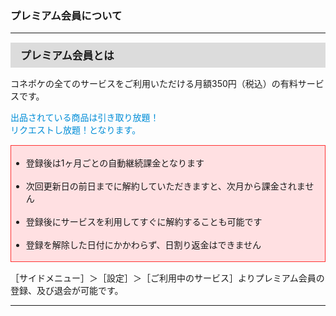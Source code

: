 <h3>プレミアム会員について</h3>
<hr>

<div style="padding: 7px 15px; margin-top: 15px; margin-bottom: 15px; border: 1px solid #dcdcdc; background-color: #dcdcdc; font-size: 120%">
<strong>プレミアム会員とは</strong>
</div>

コネポケの全てのサービスをご利用いただける月額350円（税込）の有料サービスです。

<font color="#008dd7">出品されている商品は引き取り放題！  
リクエストし放題！となります。</font>

<div style="padding: 3px 15px 3px 0px; margin-top: 15px; margin-bottom: 15px; border: 1px solid #ff3333; background-color: #ffe0e2;">
<ul>
<li>登録後は1ヶ月ごとの自動継続課金となります</li>
<br>
<li>次回更新日の前日までに解約していただきますと、次月から課金されません</li>
<br>
<li>登録後にサービスを利用してすぐに解約することも可能です</li>
<br>
<li>登録を解除した日付にかかわらず、日割り返金はできません</li>
</div>

［サイドメニュー］＞［設定］＞［ご利用中のサービス］よりプレミアム会員の登録、及び退会が可能です。

<hr>